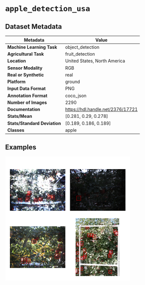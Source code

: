 
# `apple_detection_usa`

## Dataset Metadata

| Metadata | Value |
| --- | --- |
| **Machine Learning Task** | object_detection |
| **Agricultural Task** | fruit_detection |
| **Location** | United States, North America |
| **Sensor Modality** | RGB |
| **Real or Synthetic** | real |
| **Platform** | ground |
| **Input Data Format** | PNG |
| **Annotation Format** | coco_json |
| **Number of Images** | 2290 |
| **Documentation** | https://hdl.handle.net/2376/17721 |
| **Stats/Mean** | [0.281, 0.29, 0.278] |
| **Stats/Standard Deviation** | [0.189, 0.186, 0.189] |
| **Classes** | apple |


## Examples

![Example Images for apple_detection_usa](https://github.com/Project-AgML/AgML/blob/main/docs/sample_images/apple_detection_usa_examples.png)